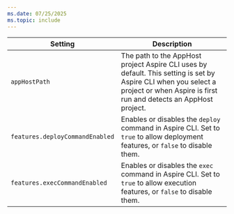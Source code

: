 ```yaml
---
ms.date: 07/25/2025
ms.topic: include
---
```


| Setting       | Description |
| ------------- | ----------- |
| `appHostPath` | The path to the AppHost project Aspire CLI uses by default. This setting is set by Aspire CLI when you select a project or when Aspire is first run and detects an AppHost project. |
| `features.deployCommandEnabled` | Enables or disables the `deploy` command in Aspire CLI. Set to `true` to allow deployment features, or `false` to disable them. |
| `features.execCommandEnabled` | Enables or disables the `exec` command in Aspire CLI. Set to `true` to allow execution features, or `false` to disable them. |

<!-- TODO: verify this feature flag --->

<!-- I tried to use these settings but I couldn't seem to get them to work...
| `updateNotificationsEnabled` | ... |
| `minimumSdkCheckEnabled`     | ... |
-->

